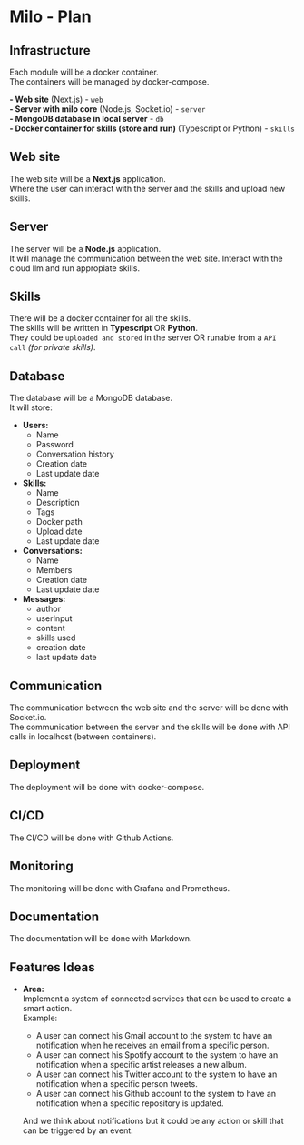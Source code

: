 # Milo - Plan

## Infrastructure

Each module will be a docker container.  
The containers will be managed by docker-compose.

**- Web site** (Next.js) - `web`  
**- Server with milo core** (Node.js, Socket.io) - `server`  
**- MongoDB database in local server** - `db`  
**- Docker container for skills (store and run)** (Typescript or Python) - `skills`  

## Web site

The web site will be a **Next.js** application.  
Where the user can interact with the server and the skills and upload new skills.

## Server

The server will be a **Node.js** application.  
It will manage the communication between the web site. Interact with the cloud llm and run appropiate skills.

## Skills

There will be a docker container for all the skills.  
The skills will be written in **Typescript** OR **Python**.  
They could be `uploaded and stored` in the server OR runable from a `API call` *(for private skills)*.

## Database

The database will be a MongoDB database.  
It will store:

- **Users:**
  - Name
  - Password
  - Conversation history
  - Creation date
  - Last update date
- **Skills:**
  - Name
  - Description
  - Tags
  - Docker path
  - Upload date
  - Last update date
- **Conversations:**
  - Name
  - Members
  - Creation date
  - Last update date
- **Messages:**
  - author
  - userInput
  - content
  - skills used
  - creation date
  - last update date

## Communication

The communication between the web site and the server will be done with Socket.io.  
The communication between the server and the skills will be done with API calls in localhost (between containers).

## Deployment

The deployment will be done with docker-compose.

## CI/CD

The CI/CD will be done with Github Actions.

## Monitoring

The monitoring will be done with Grafana and Prometheus.

## Documentation

The documentation will be done with Markdown.

## Features Ideas

- **Area:**  
  Implement a system of connected services that can be used to create a smart action.  
  Example:  
  - A user can connect his Gmail account to the system to have an notification when he receives an email from a specific person.
  - A user can connect his Spotify account to the system to have an notification when a specific artist releases a new album.
  - A user can connect his Twitter account to the system to have an notification when a specific person tweets.
  - A user can connect his Github account to the system to have an notification when a specific repository is updated.

  And we think about notifications but it could be any action or skill that can be triggered by an event.
